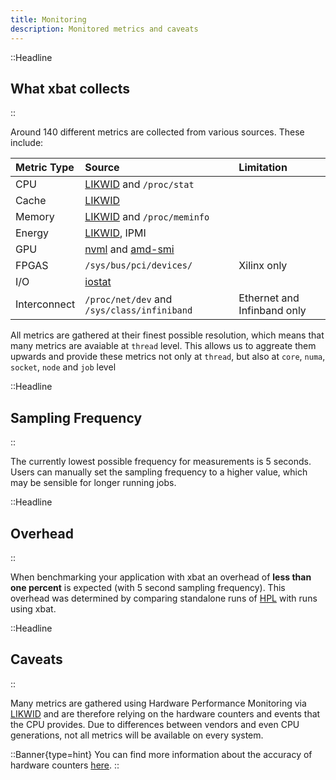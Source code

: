```yaml
---
title: Monitoring
description: Monitored metrics and caveats
---
```


::Headline

## What xbat collects

::

Around 140 different metrics are collected from various sources. These include:

| Metric Type  | Source                                                                                                                           | Limitation                  |
| :----------- | :------------------------------------------------------------------------------------------------------------------------------- | :-------------------------- |
| CPU          | [LIKWID](https://github.com/RRZE-HPC/likwid) and `/proc/stat`                                                                    |                             |
| Cache        | [LIKWID](https://github.com/RRZE-HPC/likwid)                                                                                     |                             |
| Memory       | [LIKWID](https://github.com/RRZE-HPC/likwid) and `/proc/meminfo`                                                                 |                             |
| Energy       | [LIKWID](https://github.com/RRZE-HPC/likwid), IPMI                                                                               |                             |
| GPU          | [nvml](https://developer.nvidia.com/management-library-nvml) and [amd-smi](https://rocm.docs.amd.com/projects/amdsmi/en/latest/) |                             |
| FPGAS        | `/sys/bus/pci/devices/`                                                                                                          | Xilinx only                 |
| I/O          | [iostat](https://linux.die.net/man/1/iostat)                                                                                     |                             |
| Interconnect | `/proc/net/dev` and `/sys/class/infiniband`                                                                                      | Ethernet and Infinband only |

All metrics are gathered at their finest possible resolution, which means that many metrics are avaiable at `thread` level. This allows us to aggreate them upwards and provide these metrics not only at `thread`, but also at `core`, `numa`, `socket`, `node` and `job` level

::Headline

## Sampling Frequency

::

The currently lowest possible frequency for measurements is 5 seconds. Users can manually set the sampling frequency to a higher value, which may be sensible for longer running jobs.

::Headline

## Overhead

::

When benchmarking your application with xbat an overhead of **less than one percent** is expected (with 5 second sampling frequency). This overhead was determined by comparing standalone runs of [HPL](https://www.netlib.org/benchmark/hpl/) with runs using xbat.

::Headline

## Caveats

::

Many metrics are gathered using Hardware Performance Monitoring via [LIKWID](https://github.com/RRZE-HPC/likwid) and are therefore relying on the hardware counters and events that the CPU provides. Due to differences between vendors and even CPU generations, not all metrics will be available on every system.

::Banner{type=hint}
You can find more information about the accuracy of hardware counters [here](https://github.com/RRZE-HPC/likwid/wiki/TestAccuracy).
::

